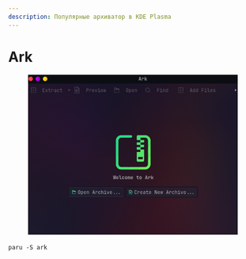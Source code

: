 ```yaml
---
description: Популярные архиватор в KDE Plasma
---
```


# Ark

<figure><img src="../../.gitbook/assets/image (6).png" alt=""><figcaption></figcaption></figure>

```shell
paru -S ark
```
